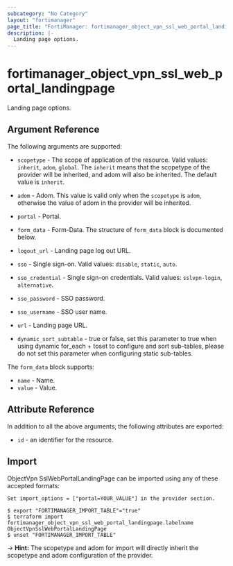 ```yaml
---
subcategory: "No Category"
layout: "fortimanager"
page_title: "FortiManager: fortimanager_object_vpn_ssl_web_portal_landingpage"
description: |-
  Landing page options.
---
```


# fortimanager_object_vpn_ssl_web_portal_landingpage
Landing page options.

## Argument Reference


The following arguments are supported:

* `scopetype` - The scope of application of the resource. Valid values: `inherit`, `adom`, `global`. The `inherit` means that the scopetype of the provider will be inherited, and adom will also be inherited. The default value is `inherit`.
* `adom` - Adom. This value is valid only when the `scopetype` is `adom`, otherwise the value of adom in the provider will be inherited.
* `portal` - Portal.

* `form_data` - Form-Data. The structure of `form_data` block is documented below.
* `logout_url` - Landing page log out URL.
* `sso` - Single sign-on. Valid values: `disable`, `static`, `auto`.

* `sso_credential` - Single sign-on credentials. Valid values: `sslvpn-login`, `alternative`.

* `sso_password` - SSO password.
* `sso_username` - SSO user name.
* `url` - Landing page URL.
* `dynamic_sort_subtable` - true or false, set this parameter to true when using dynamic for_each + toset to configure and sort sub-tables, please do not set this parameter when configuring static sub-tables.

The `form_data` block supports:

* `name` - Name.
* `value` - Value.


## Attribute Reference

In addition to all the above arguments, the following attributes are exported:
* `id` - an identifier for the resource.

## Import

ObjectVpn SslWebPortalLandingPage can be imported using any of these accepted formats:
```
Set import_options = ["portal=YOUR_VALUE"] in the provider section.

$ export "FORTIMANAGER_IMPORT_TABLE"="true"
$ terraform import fortimanager_object_vpn_ssl_web_portal_landingpage.labelname ObjectVpnSslWebPortalLandingPage
$ unset "FORTIMANAGER_IMPORT_TABLE"
```
-> **Hint:** The scopetype and adom for import will directly inherit the scopetype and adom configuration of the provider.

